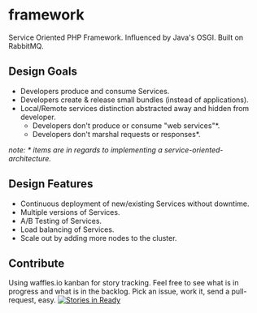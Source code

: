 # framework

Service Oriented PHP Framework. Influenced by Java's OSGI. Built on RabbitMQ.


## Design Goals
  * Developers produce and consume Services.
  * Developers create & release small bundles (instead of applications).
  * Local/Remote services distinction abstracted away and hidden from developer.
    * Developers don't produce or consume "web services"*.
    * Developers don't marshal requests or responses*.
  
_note: * items are in regards to implementing a service-oriented-architecture._ 
  
## Design Features  
  * Continuous deployment of new/existing Services without downtime.
  * Multiple versions of Services.
  * A/B Testing of Services.
  * Load balancing of Services.
  * Scale out by adding more nodes to the cluster.

## Contribute
Using waffles.io kanban for story tracking. Feel free to see what is in progress and what is in the backlog. 
Pick an issue, work it, send a pull-request, easy. 
[![Stories in Ready](https://badge.waffle.io/so-php/framework.png?label=ready&title=Ready)](https://waffle.io/so-php/framework)
